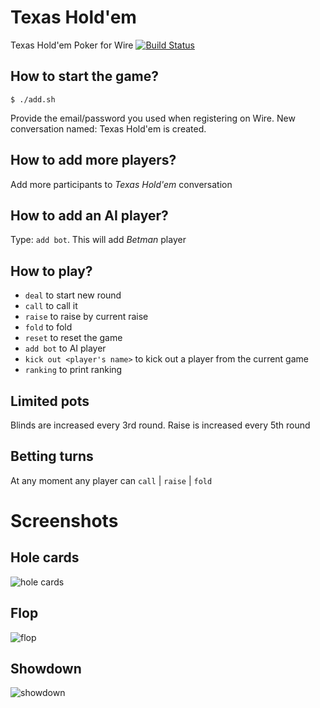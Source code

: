 # Texas Hold'em
Texas Hold'em Poker for Wire
[![Build Status](https://travis-ci.org/dkovacevic/holdem.svg?branch=master)](https://travis-ci.org/dkovacevic/holdem)

## How to start the game?
```
$ ./add.sh
```
Provide the email/password you used when registering on Wire. New conversation named: Texas Hold'em is created.

## How to add more players?
Add more participants to _Texas Hold'em_ conversation

## How to add an AI player?
Type: `add bot`. This will add _Betman_ player

## How to play?
 - `deal`  to start new round
 - `call`  to call it
 - `raise` to raise by current raise
 - `fold`  to fold
 - `reset` to reset the game
 - `add bot` to AI player
 - `kick out <player's name>` to kick out a player from the current game
 - `ranking` to print ranking

## Limited pots
Blinds are increased every 3rd round. Raise is increased every 5th round

## Betting turns
At any moment any player can `call` | `raise` | `fold`

# Screenshots

## Hole cards
![hole cards](https://i.imgur.com/slNW0Uw.png "Hole cards")

## Flop
![flop](https://i.imgur.com/8JsVMob.png "Flop")

## Showdown
![showdown](https://i.imgur.com/2r4lTq5.png "Showdown")


